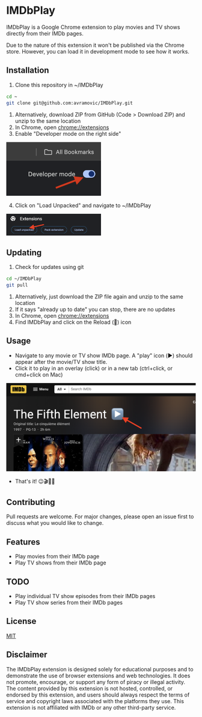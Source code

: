 # IMDbPlay

IMDbPlay is a Google Chrome extension to play movies and TV shows directly from their IMDb pages.

Due to the nature of this extension it won't be published via the Chrome store. However, you can load it in development 
mode to see how it works. 

## Installation

1. Clone this repository in ~/IMDbPlay

```bash
cd ~
git clone git@github.com:avramovic/IMDbPlay.git
```

1. Alternatively, download ZIP from GitHub (Code > Download ZIP) and unzip to the same location
2. In Chrome, open <a href="chrome://extensions">chrome://extensions</a>
3. Enable "Developer mode on the right side"

<img src="images/dev-mode.png" width="50%" />

4. Click on "Load Unpacked" and navigate to ~/IMDbPlay

<img src="images/load-unpacked.png" width="50%" />


## Updating

1. Check for updates using git

```bash
cd ~/IMDbPlay
git pull
```

1. Alternatively, just download the ZIP file again and unzip to the same location
2. If it says "already up to date" you can stop, there are no updates
3. In Chrome, open <a href="chrome://extensions">chrome://extensions</a>
4. Find IMDbPlay and click on the Reload (🔄) icon

## Usage

- Navigate to any movie or TV show IMDb page. A "play" icon (▶️) should appear after the movie/TV show title.
- Click it to play in an overlay (click) or in a new tab (ctrl+click, or cmd+click on Mac)

<img src="images/play-movie.png" width="100%" />

- That's it! 😉🎬🍿🎦

## Contributing

Pull requests are welcome. For major changes, please open an issue first  to discuss what you would like to change.

## Features

- Play movies from their IMDb page
- Play TV shows from their IMDb page

## TODO

- Play individual TV show episodes from their IMDb pages
- Play TV show series from their IMDb pages 

## License

[MIT](https://choosealicense.com/licenses/mit/)

## Disclaimer

The IMDbPlay extension is designed solely for educational purposes and to demonstrate the use of browser extensions and web technologies. It does not promote, encourage, or support any form of piracy or illegal activity. The content provided by this extension is not hosted, controlled, or endorsed by this extension, and users should always respect the terms of service and copyright laws associated with the platforms they use. This extension is not affiliated with IMDb or any other third-party service.